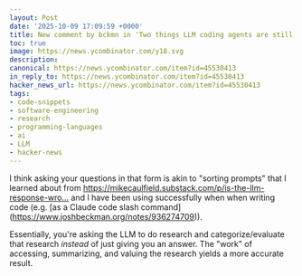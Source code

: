 ```yaml
---
layout: Post
date: '2025-10-09 17:09:59 +0000'
title: New comment by bckmn in 'Two things LLM coding agents are still bad at'
toc: true
image: https://news.ycombinator.com/y18.svg
description:
canonical: https://news.ycombinator.com/item?id=45530413
in_reply_to: https://news.ycombinator.com/item?id=45530413
hacker_news_url: https://news.ycombinator.com/item?id=45530413
tags:
- code-snippets
- software-engineering
- research
- programming-languages
- ai
- LLM
- hacker-news
---
```



<p>I think asking your questions in that form is akin to "sorting prompts" that I learned about from <a href="https://mikecaulfield.substack.com/p/is-the-llm-response-wrong-or-have" rel="nofollow">https://mikecaulfield.substack.com/p/is-the-llm-response-wro...</a> and I have been using successfully when when writing code (e.g. [as a Claude code slash command](<a href="https://www.joshbeckman.org/notes/936274709" rel="nofollow">https://www.joshbeckman.org/notes/936274709</a>)).<p>Essentially, you're asking the LLM to do research and categorize/evaluate that research <i>instead</i> of just giving you an answer. The "work" of accessing, summarizing, and valuing the research yields a more accurate result.</p>
